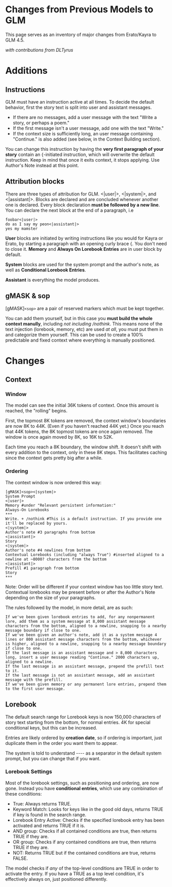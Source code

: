 # Changes from Previous Models to GLM

This page serves as an inventory of major changes from Erato/Kayra to GLM 4.5.

*with contributions from DLTyrus*

# Additions

## Instructions

GLM must have an instruction active at all times. To decide the default behavior, first the story text is split into user and assistant messages.

* If there are no messages, add a user message with the text "Write a story, or perhaps a poem."
* If the first message isn't a user message, add one with the text "Write."
* If the context size is sufficiently long, an user message containing "Continue." is also added (see below, in the Context Building section).

You can change this instruction by having the **very first paragraph of your story** contain an {-initiated instruction, which will overwrite the default instruction. Keep in mind that once it exits context, it stops applying. Use Author's Note instead at this point.

## Attribution blocks

There are three types of attribution for GLM. <|user|>, <|system|>, and <|assistant|>.
Blocks are declared and are concluded whenever another one is declared. Every block declaration **must be followed by a new line**. You can declare the next block at the end of a paragraph, i.e
```
foobar<|user|>
do as I say my peon<|assistant|>
yes my mamster
```

**User** blocks are initiated by writing instructions like you would for Kayra or Erato, by starting a paragraph with an opening curly brace {. You don't need to close it. **Memory** and **Always On Lorebook Entries** are in user block by default.

**System** blocks are used for the system prompt and the author's note, as well as **Conditional Lorebook Entries**.

**Assistant** is everything the model produces.

## gMASK & sop
[gMASK]`<sop>` are a pair of reserved markers which must be kept together.

You can add them yourself, but in this case you **must build the whole context manully**, including *not including /nothink*. This means none of the text injection (lorebook, memory, etc) are used *at all*, you must put them in and categorize them yourself. This can be used to create a 100% predictable and fixed context where everything is manually positioned.

# Changes

## Context
### Window
The model can see the initial 36K tokens of context. Once this amount is reached, the "rolling" begins.

First, the topmost 8K tokens are removed, the context window's boundaries are now  8K to 44K. (Even if you haven't reached 44K yet.) Once you reach that 44K tokens, the 8K topmost tokens are once again removed. The window is once again moved by 8K, so 16K to 52K.

Each time you reach a 8K boundary, the window shift. It doesn't shift with every addition to the context, only in these 8K steps. This facilitates caching since the context gets pretty big after a while.
### Ordering
The context window is now ordered this way:
```
[gMASK]<sop><|system|>
System Prompt
<|user|>
Memory #under "Relevant persistent information:"
Always-On Lorebooks
***
Write. + /nothink #This is a default instruction. If you provide one it'll be replaced by yours.
<|system|>
Author's note #3 paragraphs from bottom
<|assistant|>
Story
<|system|>
Author's note #4 newlines from bottom
Contextual Lorebooks (including "always True") #inserted aligned to a newline at ~8000? characters from the bottom
<|assistant|>
Prefill #1 paragraph from bottom
Story
***
```

Note: Order will be different if your context window has too little story text.
Contextual lorebooks may be present before or after the Author's Note depending on the size of your paragraphs.

The rules followed by the model, in more detail, are as such:
```
If we've been given lorebook entries to add, for any nonpermanent lore, add them as a system message at 8,000 assistant message characters from the bottom, aligned to a newline, snapping to a nearby message boundary if close to one.
If we've been given an author's note, add it as a system message 4 lines or 800 assistant message characters from the bottom, whichever is higher, aligned to a newline, snapping to a nearby message boundary if close to one.
If the last message is an assistant message and > 8,000 characters long, insert a user message reading "Continue." 2000 characters up, aligned to a newline.
If the last message is an assistant message, prepend the prefill text to it.
If the last message is not an assistant message, add an assistant message with the prefill.
If we've been given memory or any permanent lore entries, prepend them to the first user message.
```

## Lorebook

The default search range for Lorebook keys is now 150,000 characters of story text starting from the bottom, for normal entries. 4K for special conditional keys, but this can be increased.

Entries are likely ordered by **creation date**, so if ordering is important, just duplicate them in the order you want them to appear.

The system is told to understand ---- as a separator in the default system prompt, but you can change that if you want.

### Lorebook Settings
Most of the lorebook settings, such as positioning and ordering, are now gone. Instead you have **conditional entries**, which use any combination of these conditions:
* True: Always returns TRUE.
* Keyword Match: Looks for keys like in the good old days, returns TRUE if key is found in the search range.
* Lorebook Entry Active: Checks if the specified lorebook entry has been activated and returns TRUE if it is.
* AND group: Checks if all contained conditions are true, then returns TRUE if they are.
* OR group: Checks if any contained conditions are true, then returns TRUE if they are.
* NOT: Returns TRUE but if the contained conditions are true, returns FALSE.

The model checks if *any* of the top-level conditions are TRUE in order to activate the entry. If you have a TRUE as a top level condition, it's effectively always on, just positioned differently.
